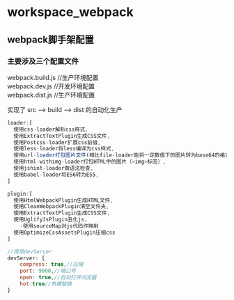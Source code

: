 # workspace_webpack
## webpack脚手架配置

### 主要涉及三个配置文件  

webpack.build.js //生产环境配置  
webpack.dev.js //开发环境配置  
webpack.dist.js //生产环境配置  

实现了 src --> build --> dist  的自动化生产

```javascript
loader:[
  使用css-loader解析css样式,
  使用ExtractTextPlugin生成CSS文件,
  使用Postcss-loader扩展css前缀,
  使用less-loader将less编译为css样式,
  使用url-loader打包图片文件(相比file-loader能将一定数值下的图片转为base64的格式),
  使用html-withimg-loader打包HTML中的图片（<img>标签）,
  使用jshint-loader做语法检查,
  使用babel-loader将ES6转为ES5,
]

plugin:[
  使用HtmlWebpackPlugin生成HTML文件,
  使用CleanWebpackPlugin清空文件夹,
  使用ExtractTextPlugin生成CSS文件,
  使用UglifyJsPlugin丑化js,
    -使用sourceMap对js代码作映射
  使用OptimizeCssAssetsPlugin压缩css
]

//使用devServer
devServer: {
    compress: true,//压缩
    port: 9000,//端口号
    open: true,//自动打开浏览器
    hot:true//热模替换
}
```
